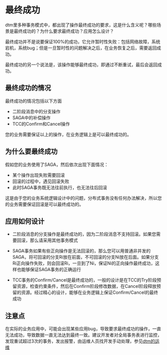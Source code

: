 # 最终成功
dtm里多种事务模式中，都出现了操作最终成功的要求，这是什么含义呢？哪些场景是最终成功的？为什么要求最终成功？应用怎么设计？

最终成功并不是说要保证100%的成功，它允许暂时性失败：包括网络故障，系统宕机，系统bug；但是一旦暂时性的问题解决之后，在业务恢复之后，需要返回成功。

最终成功的另一个说法是，该操作能够最终成功，即通过不断重试，最后会返回成功。

## 最终成功的情况
最终成功的情况包括以下方面
- 二阶段消息中的分支操作
- SAGA中的补偿操作
- TCC的Confirm和Cancel操作

您的业务需要保证以上的操作，在业务逻辑上是可以最终成功的。

## 为什么要最终成功

假如您的业务使用了SAGA，然后依次出现下面情况：
- 某个操作出现失败需要回滚
- 回滚的过程中，遇见回滚失败
- 此时SAGA事务既无法往前执行，也无法往后回滚

这是由于您的业务系统逻辑设计中的问题，分布式事务没有任何办法解决，所以您的业务需要保证回滚是可以最终成功的。

## 应用如何设计
- 二阶段消息的分支操作是最终成功的，因为二阶段消息不支持回滚。如果您需要回滚，那么请采用其他事务模式

- SAGA事务如果有些正向操作是无法回滚的，那么您可以用普通非并发的SAGA，将可回滚的分支Ri放在前面，不可回滚的分支Ni放在后面。如果分支Ri正向操作失败，则会回滚Ri，一旦到了Ni，保证Ni的正向操作最终成功，这样也能够保证SAGA事务的正确运行

- TCC事务的Confirm/Cancel是最终成功的，一般的设计是在TCC的Try阶段预留资源，检查约束条件，然后在Confirm阶段修改数据，在Cancel阶段释放预留的资源。经过精心的设计，能够在业务逻辑上保证Confirm/Cancel的最终成功

## 注意点
在实际的业务应用中，可能会出现某些应用bug，导致要求最终成功的操作，一直无法成功，导致数据一直无法达到最终一致。建议开发者对全局事务表进行监控，发现重试超过3次的事务，发出报警，由运维人员找开发手动处理，参见[dtm的运维](../deploy/maintain)

